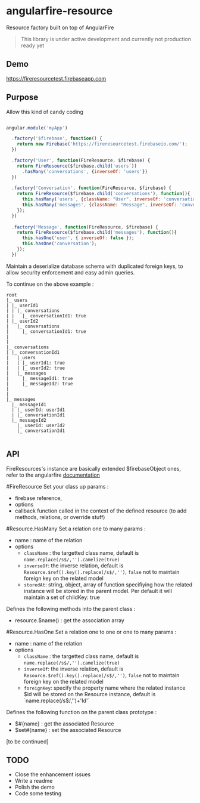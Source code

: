 # angularfire-resource
Resource factory built on top of AngularFire

> This library is under active development and currently not production ready yet

## Demo

https://fireresourcetest.firebaseapp.com

## Purpose

Allow this kind of candy coding

```javascript

angular.module('myApp')

  .factory('$firebase', function() {
    return new Firebase('https://fireresourcetest.firebaseio.com/');
  })

  .factory('User', function(FireResource, $firebase) {
    return FireResource($firebase.child('users'))
      .hasMany('conversations', {inverseOf: 'users'})
  })
  
  .factory('Conversation', function(FireResource, $firebase) {
    return FireResource($firebase.child('conversations'), function(){
      this.hasMany('users', {className: "User", inverseOf: 'conversations'});
      this.hasMany('messages', {className: "Message", inverseOf: 'conversation', storedAt: 'createdAtDesc' })
    });
  })
  
  .factory('Message', function(FireResource, $firebase) {
    return FireResource($firebase.child('messages'), function(){
      this.hasOne('user', { inverseOf: false });
      this.hasOne('conversation');
    });
  })
```

Maintain a deserialize database schema with duplicated foreign keys, to allow security enforcement and easy admin queries.

To continue on the above example : 

```
root
|_ users
| |_ userId1
| | |_ conversations
| |   |_ conversationId1: true
| |_ userId2
|   |_ conversations
|     |_ conversationId1: true
|
|
|_ conversations
| |_ conversationId1
|   |_users
|   | |_ userId1: true
|   | |_ userId2: true
|   |_ messages
|     |_ messageId1: true
|     |_ messageId2: true
|
|
|_ messages
  |_ messageId1
  | |_ userId: userId1
  | |_ conversationId1
  |_ messageId2
    |_ userId: userId2
    |_ conversationId1
    
```
## API

FireResources's instance are basically extended $firebaseObject ones, refer to the angularfire [documentation](https://www.firebase.com/docs/web/libraries/angular/api.html)

#FireResource
Set your class up
params : 
- firebase reference, 
- options 
- callback function called in the context of the defined resource (to add methods, relations, or override stuff)

#Resource.HasMany
Set a relation one to many
params :
- name : name of the relation
- options
  - `className` : the targetted class name, default is `name.replace(/s$/,'').camelize(true)`
  - `inverseOf`: the inverse relation, default is `Resource.$ref().key().replace(/s$/,'')`, `false` not to maintain foreign key on the related model
  - `storedAt`: string, object, array of function specifiying how the related instance will be stored in the parent model. Per default it will maintain a set of childKey: true  

Defines the following methods into the parent class : 
- resource.$name() : get the association array

#Resource.HasOne
Set a relation one to one or one to many
params :
- name : name of the relation
- options
  - `className` : the targetted class name, default is `name.replace(/s$/,'').camelize(true)`
  - `inverseOf`: the inverse relation, default is `Resource.$ref().key().replace(/s$/,'')`, `false` not to maintain foreign key on the related model
  - `foreignKey`: specify the property name where the related instance $id will be stored on the Resource instance, default is `name.replace(/s$/,'')+'Id'`

Defines the following function on the parent class prototype : 
- $#{name} : get the associated Resource
- $set#{name} : set the associated Resource


[to be continued]

## TODO

- Close the enhancement issues
- Write a readme
- Polish the demo
- Code some testing




